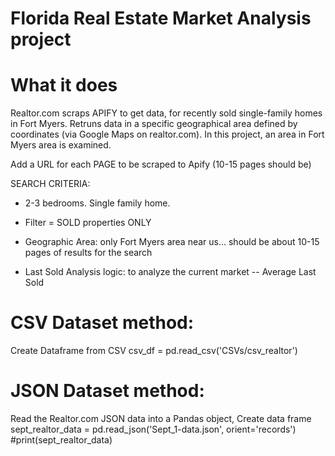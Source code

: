 # Florida Real Estate Market Analysis project


# What it does 

Realtor.com scraps APIFY to get data, for recently sold single-family homes in Fort Myers.  Retruns data in a specific geographical area defined by coordinates (via Google Maps on realtor.com).  In this project, an area in Fort Myers area is examined.

Add a URL for each PAGE to be scraped to Apify (10-15 pages should be)

SEARCH CRITERIA: 
- 2-3 bedrooms.  Single family home. 
- Filter = SOLD properties ONLY 
- Geographic Area: only Fort Myers area near us... should be about 10-15 pages of results for the search

- Last Sold Analysis logic: to analyze the current market
-- Average Last Sold

# CSV Dataset method: 

Create Dataframe from CSV
csv_df = pd.read_csv('CSVs/csv_realtor')

# JSON Dataset method: 

Read the Realtor.com JSON data into a Pandas object, Create data frame
sept_realtor_data = pd.read_json('Sept_1-data.json', orient='records')
#print(sept_realtor_data)


